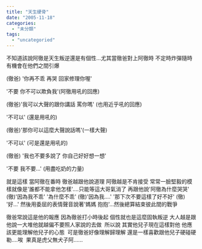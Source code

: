 ```yaml
---
title: "天生硬骨"
date: "2005-11-18"
categories: 
  - "未分類"
tags: 
  - "uncategoried"
---
```


不知道該說阿徹是天生叛逆還是有個性...尤其當徹爸對上阿徹時 不定時炸彈隨時有機會在他們之間引爆

(徹爸) '你再不乖 再哭 回家修理你喔'

'不要 你不可以欺負我'(阿徹用吼的回應)

(徹爸)'我可以大聲的跟你講話 罵你嗎' (也用近乎吼的回應)

'不可以' (還是用吼的)

(徹爸)'那你可以這麼大聲說話嗎'(一樣大聲)

'不可以' (可是還是用吼的)

(徹爸) '我也不要多說了 你自己好好想一想'

'不要 我不要...' (用盡吃奶的力量)

就是這樣 當阿徹在番時 徹爸越跟他說道理 阿徹越是不肯接受 常常一臉堅毅的模樣就像是'誰都不能拿他怎樣'....只能等這大哥氣消了 再跟他說'阿徹為什麼哭哭'  (徹)'因為我不乖' '為什麼不乖' (徹)'因為我....' '那下次不要這樣了好不好' (徹) '好...' 然後用委屈的表情聲音說著'媽媽 抱抱'...然後總算結束彼此間的戰爭 

徹爸常說這是他的報應 因為徹爸打小時後起 個性就也是這麼固執叛逆 大人越是跟他說一大堆他就越偏不要照人家說的去做  所以說 其實他兒子現在這樣對他 他應該更能理解他兒子的心態  可是徹爸好像理解歸理解 還是一樣喜歡跟他兒子硬碰硬勒....唉  果真是虎父無犬子阿......
